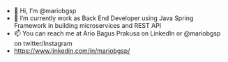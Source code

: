 - 👋 Hi, I’m @mariobgsp
- 🌱 I’m currently work as Back End Developer using Java Spring Framework in building microservices and REST API
- 📫 You can reach me at Ario Bagus Prakusa on LinkedIn or @mariobgsp on twitter/Instagram
- https://www.linkedin.com/in/mariobgsp/

<!---
mariobgsp/mariobgsp is a ✨ special ✨ repository because its `README.md` (this file) appears on your GitHub profile.
You can click the Preview link to take a look at your changes.
--->
